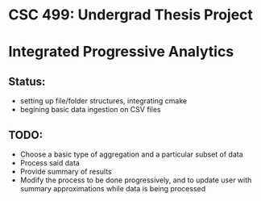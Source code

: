 # CSC 499: Undergrad Thesis Project
# Integrated Progressive Analytics

## Status: 
- setting up file/folder structures, integrating cmake
- begining basic data ingestion on CSV files

## TODO:
- Choose a basic type of aggregation and a particular subset of data
- Process said data
- Provide summary of results
- Modify the process to be done progressively, and to update user with summary approximations while data is being processed
